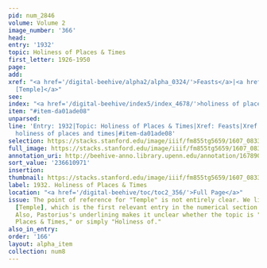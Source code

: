 ```yaml
---
pid: num_2846
volume: Volume 2
image_number: '366'
head:
entry: '1932'
topic: Holiness of Places & Times
first_letter: 1926-1950
page:
add:
xref: "<a href='/digital-beehive/alpha2/alpha_0324/'>Feasts</a>|<a href='/digital-beehive/num1/num_0192/'>183
  [Temple]</a>"
see:
index: "<a href='/digital-beehive/index5/index_4678/'>holiness of places and times</a>"
item: "#item-da01ade08"
unparsed:
line: 'Entry: 1932|Topic: Holiness of Places & Times|Xref: Feasts|Xref: 183 [Temple]|Index:
  holiness of places and times|#item-da01ade08'
selection: https://stacks.stanford.edu/image/iiif/fm855tg5659/1607_0833/783,971,2887,1507/full/0/default.jpg
full_image: https://stacks.stanford.edu/image/iiif/fm855tg5659/1607_0833/full/full/0/default.jpg
annotation_uri: http://beehive-anno.library.upenn.edu/annotation/1678902379549
sort_value: '236610971'
insertion:
thumbnail: https://stacks.stanford.edu/image/iiif/fm855tg5659/1607_0833/783,971,600,180/250,/0/default.jpg
label: 1932. Holiness of Places & Times
location: "<a href='/digital-beehive/toc/toc2_356/'>Full Page</a>"
issue: The point of reference for "Temple" is not entirely clear. We linked to 183
  [Temple], which is the first relevant entry in the numerical section of the Alvearium.
  Also, Pastorius's underlining makes it unclear whether the topic is "Holiness of
  Places & Times," or simply "Holiness of."
also_in_entry:
order: '166'
layout: alpha_item
collection: num8
---
```

